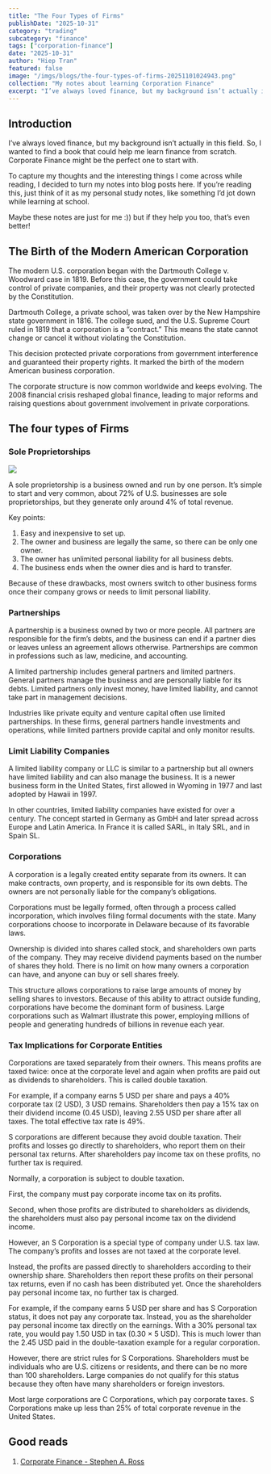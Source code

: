 ```yaml
---
title: "The Four Types of Firms"
publishDate: "2025-10-31"
category: "trading"
subcategory: "finance"
tags: ["corporation-finance"]
date: "2025-10-31"
author: "Hiep Tran"
featured: false
image: "/imgs/blogs/the-four-types-of-firms-20251101024943.png"
collection: "My notes about learning Corporation Finance"
excerpt: "I’ve always loved finance, but my background isn’t actually in this field. So, I wanted to find a book that could help me learn finance from scratch. Corporate Finance might be the perfect one to start with."
---
```


## Introduction

I’ve always loved finance, but my background isn’t actually in this field. So, I wanted to find a book that could help me learn finance from scratch. Corporate Finance might be the perfect one to start with.

To capture my thoughts and the interesting things I come across while reading, I decided to turn my notes into blog posts here. If you’re reading this, just think of it as my personal study notes, like something I’d jot down while learning at school.

Maybe these notes are just for me :)) but if they help you too, that’s even better!

## The Birth of the Modern American Corporation

The modern U.S. corporation began with the Dartmouth College v. Woodward case in 1819. Before this case, the government could take control of private companies, and their property was not clearly protected by the Constitution.

Dartmouth College, a private school, was taken over by the New Hampshire state government in 1816. The college sued, and the U.S. Supreme Court ruled in 1819 that a corporation is a “contract.” This means the state cannot change or cancel it without violating the Constitution.

This decision protected private corporations from government interference and guaranteed their property rights. It marked the birth of the modern American business corporation.

The corporate structure is now common worldwide and keeps evolving. The 2008 financial crisis reshaped global finance, leading to major reforms and raising questions about government involvement in private corporations.

## The four types of Firms

### Sole Proprietorships

![](/imgs/blogs/just-my-notes-about-learning-corporate-finance-part-1-20251101003014.png)

A sole proprietorship is a business owned and run by one person. It’s simple to start and very common, about 72% of U.S. businesses are sole proprietorships, but they generate only around 4% of total revenue.

Key points:

1. Easy and inexpensive to set up.
2. The owner and business are legally the same, so there can be only one owner.
3. The owner has unlimited personal liability for all business debts.
4. The business ends when the owner dies and is hard to transfer.

Because of these drawbacks, most owners switch to other business forms once their company grows or needs to limit personal liability.

### Partnerships

A partnership is a business owned by two or more people. All partners are responsible for the firm’s debts, and the business can end if a partner dies or leaves unless an agreement allows otherwise. Partnerships are common in professions such as law, medicine, and accounting.

A limited partnership includes general partners and limited partners. General partners manage the business and are personally liable for its debts. Limited partners only invest money, have limited liability, and cannot take part in management decisions.

Industries like private equity and venture capital often use limited partnerships. In these firms, general partners handle investments and operations, while limited partners provide capital and only monitor results.

### Limit Liability Companies

A limited liability company or LLC is similar to a partnership but all owners have limited liability and can also manage the business. It is a newer business form in the United States, first allowed in Wyoming in 1977 and last adopted by Hawaii in 1997.

In other countries, limited liability companies have existed for over a century. The concept started in Germany as GmbH and later spread across Europe and Latin America. In France it is called SARL, in Italy SRL, and in Spain SL.

### Corporations

A corporation is a legally created entity separate from its owners. It can make contracts, own property, and is responsible for its own debts. The owners are not personally liable for the company’s obligations.

Corporations must be legally formed, often through a process called incorporation, which involves filing formal documents with the state. Many corporations choose to incorporate in Delaware because of its favorable laws.

Ownership is divided into shares called stock, and shareholders own parts of the company. They may receive dividend payments based on the number of shares they hold. There is no limit on how many owners a corporation can have, and anyone can buy or sell shares freely.

This structure allows corporations to raise large amounts of money by selling shares to investors. Because of this ability to attract outside funding, corporations have become the dominant form of business. Large corporations such as Walmart illustrate this power, employing millions of people and generating hundreds of billions in revenue each year.

### Tax Implications for Corporate Entities

Corporations are taxed separately from their owners. This means profits are taxed twice: once at the corporate level and again when profits are paid out as dividends to shareholders. This is called double taxation.

For example, if a company earns 5 USD per share and pays a 40% corporate tax (2 USD), 3 USD remains. Shareholders then pay a 15% tax on their dividend income (0.45 USD), leaving 2.55 USD per share after all taxes. The total effective tax rate is 49%.

S corporations are different because they avoid double taxation. Their profits and losses go directly to shareholders, who report them on their personal tax returns. After shareholders pay income tax on these profits, no further tax is required.

Normally, a corporation is subject to double taxation.

First, the company must pay corporate income tax on its profits.

Second, when those profits are distributed to shareholders as dividends, the shareholders must also pay personal income tax on the dividend income.

However, an S Corporation is a special type of company under U.S. tax law. The company’s profits and losses are not taxed at the corporate level.

Instead, the profits are passed directly to shareholders according to their ownership share. Shareholders then report these profits on their personal tax returns, even if no cash has been distributed yet. Once the shareholders pay personal income tax, no further tax is charged.

For example, if the company earns 5 USD per share and has S Corporation status, it does not pay any corporate tax. Instead, you as the shareholder pay personal income tax directly on the earnings. With a 30% personal tax rate, you would pay 1.50 USD in tax (0.30 × 5 USD). This is much lower than the 2.45 USD paid in the double-taxation example for a regular corporation.

However, there are strict rules for S Corporations. Shareholders must be individuals who are U.S. citizens or residents, and there can be no more than 100 shareholders. Large companies do not qualify for this status because they often have many shareholders or foreign investors.

Most large corporations are C Corporations, which pay corporate taxes. S Corporations make up less than 25% of total corporate revenue in the United States.

## Good reads

1. [Corporate Finance - Stephen A. Ross](https://books.google.com.vn/books/about/Corporate_Finance.html)
